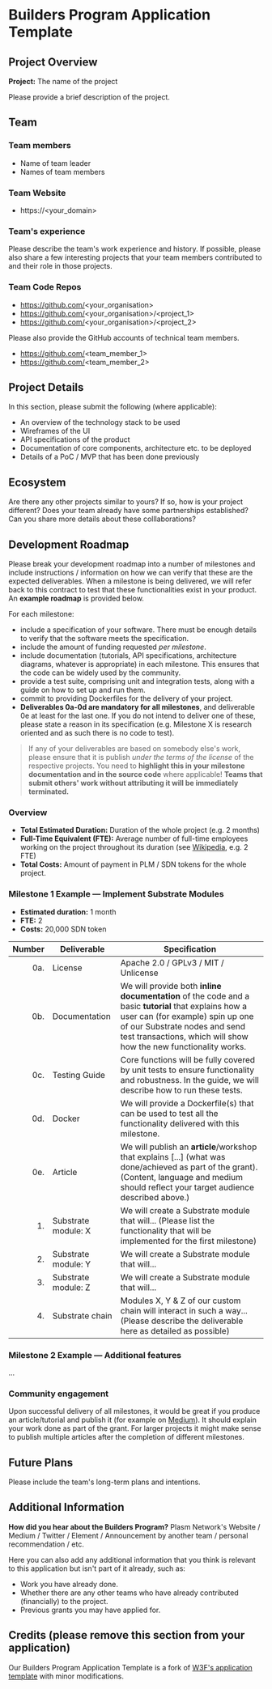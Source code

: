 # Builders Program Application Template

## Project Overview

**Project:** The name of the project

Please provide a brief description of the project.

## Team

### Team members

* Name of team leader
* Names of team members 

### Team Website 

* https://<your_domain>

### Team's experience

Please describe the team's work experience and history. If possible, please also share a few interesting projects that your team members contributed to and their role in those projects.

### Team Code Repos

* https://github.com/<your_organisation>
* https://github.com/<your_organisation>/<project_1>
* https://github.com/<your_organisation>/<project_2>

Please also provide the GitHub accounts of technical team members.

* https://github.com/<team_member_1>
* https://github.com/<team_member_2>

## Project Details

In this section, please submit the following (where applicable):

* An overview of the technology stack to be used
* Wireframes of the UI
* API specifications of the product
* Documentation of core components, architecture etc. to be deployed
* Details of a PoC / MVP that has been done previously

## Ecosystem

Are there any other projects similar to yours? If so, how is your project different? Does your team already have some partnerships established? Can you share more details about these colllaborations?

## Development Roadmap

Please break your development roadmap into a number of milestones and include instructions / information on how we can verify that these are the expected deliverables. When a milestone is being delivered, we will refer back to this contract to test that these functionalities exist in your product. An **example roadmap** is provided below.

For each milestone:

* include a specification of your software. There must be enough details to verify that the software meets the specification.
* include the amount of funding requested _per milestone_.
* include documentation (tutorials, API specifications, architecture diagrams, whatever is appropriate) in each milestone. This ensures that the code can be widely used by the community.
* provide a test suite, comprising unit and integration tests, along with a guide on how to set up and run them.
* commit to providing Dockerfiles for the delivery of your project.
* **Deliverables 0a-0d are mandatory for all milestones**, and deliverable 0e at least for the last one. If you do not intend to deliver one of these, please state a reason in its specification (e.g. Milestone X is research oriented and as such there is no code to test).

> If any of your deliverables are based on somebody else's work, please ensure that it is publish _under the terms of the license_ of the respective projects. You need to **highlight this in your milestone documentation and in the source code** where applicable! **Teams that submit others' work without attributing it will be immediately terminated.**

### Overview

* **Total Estimated Duration:** Duration of the whole project (e.g. 2 months)
* **Full-Time Equivalent (FTE):**  Average number of full-time employees working on the project throughout its duration (see [Wikipedia](https://en.wikipedia.org/wiki/Full-time_equivalent), e.g. 2 FTE)
* **Total Costs:** Amount of payment in PLM / SDN tokens for the whole project.

### Milestone 1 Example — Implement Substrate Modules

* **Estimated duration:** 1 month
* **FTE:**  2
* **Costs:** 20,000 SDN token

| Number | Deliverable | Specification |
| -----: | ----------- | ------------- |
| 0a. | License | Apache 2.0 / GPLv3 / MIT / Unlicense |
| 0b. | Documentation | We will provide both **inline documentation** of the code and a basic **tutorial** that explains how a user can (for example) spin up one of our Substrate nodes and send test transactions, which will show how the new functionality works. |
| 0c. | Testing Guide | Core functions will be fully covered by unit tests to ensure functionality and robustness. In the guide, we will describe how to run these tests. |
| 0d. | Docker | We will provide a Dockerfile(s) that can be used to test all the functionality delivered with this milestone. |
| 0e. | Article | We will publish an **article**/workshop that explains [...] (what was done/achieved as part of the grant). (Content, language and medium should reflect your target audience described above.) |
| 1. | Substrate module: X | We will create a Substrate module that will... (Please list the functionality that will be implemented for the first milestone) |  
| 2. | Substrate module: Y | We will create a Substrate module that will... |  
| 3. | Substrate module: Z | We will create a Substrate module that will... |  
| 4. | Substrate chain | Modules X, Y & Z of our custom chain will interact in such a way... (Please describe the deliverable here as detailed as possible) |  

### Milestone 2 Example — Additional features

...

### Community engagement

Upon successful delivery of all milestones, it would be great if you produce an article/tutorial and publish it (for example on [Medium](https://medium.com/)). It should explain your work done as part of the grant. For larger projects it might make sense to publish multiple articles after the completion of different milestones.

## Future Plans

Please include the team's long-term plans and intentions.

## Additional Information

**How did you hear about the Builders Program?** Plasm Network's Website / Medium / Twitter / Element / Announcement by another team / personal recommendation / etc.

Here you can also add any additional information that you think is relevant to this application but isn't part of it already, such as:

* Work you have already done.
* Whether there are any other teams who have already contributed (financially) to the project.
* Previous grants you may have applied for.

## Credits (please remove this section from your application)

Our Builders Program Application Template is a fork of [W3F's application template](https://github.com/w3f/Open-Grants-Program/blob/master/applications/application-template.md) with minor modifications.